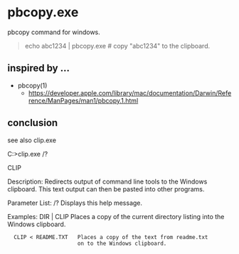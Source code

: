 pbcopy.exe
====
pbcopy command for windows.

  > echo abc1234 | pbcopy.exe    # copy "abc1234" to the clipboard.

inspired by ...
----
* pbcopy(1)
  * https://developer.apple.com/library/mac/documentation/Darwin/Reference/ManPages/man1/pbcopy.1.html


conclusion
----
see also clip.exe

  C:\>clip.exe /?
  
  CLIP
  
  Description:
      Redirects output of command line tools to the Windows clipboard.
      This text output can then be pasted into other programs.
  
  Parameter List:
      /?                  Displays this help message.
  
  Examples:
      DIR | CLIP          Places a copy of the current directory
                          listing into the Windows clipboard.
  
      CLIP < README.TXT   Places a copy of the text from readme.txt
                          on to the Windows clipboard.
  
